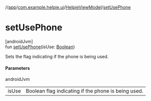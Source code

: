 //[app](../../../index.md)/[com.example.helpie.ui](../index.md)/[HelpieViewModel](index.md)/[setUsePhone](set-use-phone.md)

# setUsePhone

[androidJvm]\
fun [setUsePhone](set-use-phone.md)(isUse: [Boolean](https://kotlinlang.org/api/latest/jvm/stdlib/kotlin/-boolean/index.html))

Sets the flag indicating if the phone is being used.

#### Parameters

androidJvm

| | |
|---|---|
| isUse | Boolean flag indicating if the phone is being used. |
